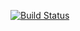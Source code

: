 
[![Build Status](https://travis-ci.org/pawelkoter/TAU.svg?branch=master)](https://travis-ci.org/pawelkoter/TAU)